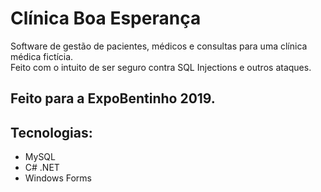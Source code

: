 # Clínica Boa Esperança
Software de gestão de pacientes, médicos e consultas para uma clínica médica fictícia.  
Feito com o intuito de ser seguro contra SQL Injections e outros ataques.

## Feito para a ExpoBentinho 2019.

## Tecnologias:

- MySQL
- C# .NET
- Windows Forms
